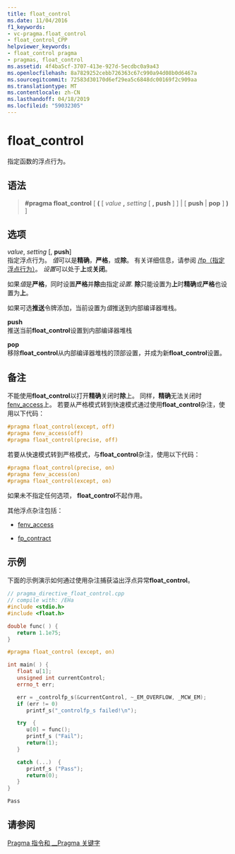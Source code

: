 ```yaml
---
title: float_control
ms.date: 11/04/2016
f1_keywords:
- vc-pragma.float_control
- float_control_CPP
helpviewer_keywords:
- float_control pragma
- pragmas, float_control
ms.assetid: 4f4ba5cf-3707-413e-927d-5ecdbc0a9a43
ms.openlocfilehash: 8a7829252cebb726363c67c990a94d08b0d6467a
ms.sourcegitcommit: 72583d30170d6ef29ea5c6848dc00169f2c909aa
ms.translationtype: MT
ms.contentlocale: zh-CN
ms.lasthandoff: 04/18/2019
ms.locfileid: "59032305"
---
```

# <a name="floatcontrol"></a>float_control

指定函数的浮点行为。

## <a name="syntax"></a>语法

> **#pragma float_control** [ **(** [ *value* **,** *setting* [ **, push** ] ] | [ **push** | **pop** ] **)** ]

## <a name="options"></a>选项

*value*, *setting* [, **push**]<br/>
指定浮点行为。 *值*可以是**精确**，**严格**，或**除**。 有关详细信息，请参阅 [/fp（指定浮点行为）](../build/reference/fp-specify-floating-point-behavior.md)。 *设置*可以处于**上**或**关闭**。

如果*值*是**严格**，同时设置**严格**并**除**由指定*设置*. **除**只能设置为**上**时**精确**或**严格**也设置为**上**。

如果可选**推送**令牌添加，当前设置为*值*推送到内部编译器堆栈。

**push**<br/>
推送当前**float_control**设置到内部编译器堆栈

**pop**<br/>
移除**float_control**从内部编译器堆栈的顶部设置，并成为新**float_control**设置。

## <a name="remarks"></a>备注

不能使用**float_control**以打开**精确**关闭时**除**上。 同样，**精确**无法关闭时[fenv_access](../preprocessor/fenv-access.md)上。 若要从严格模式转到快速模式通过使用**float_control**杂注，使用以下代码：

```cpp
#pragma float_control(except, off)
#pragma fenv_access(off)
#pragma float_control(precise, off)
```

若要从快速模式转到严格模式，与**float_control**杂注，使用以下代码：

```cpp
#pragma float_control(precise, on)
#pragma fenv_access(on)
#pragma float_control(except, on)
```

如果未不指定任何选项， **float_control**不起作用。

其他浮点杂注包括：

- [fenv_access](../preprocessor/fenv-access.md)

- [fp_contract](../preprocessor/fp-contract.md)

## <a name="example"></a>示例

下面的示例演示如何通过使用杂注捕获溢出浮点异常**float_control**。

```cpp
// pragma_directive_float_control.cpp
// compile with: /EHa
#include <stdio.h>
#include <float.h>

double func( ) {
   return 1.1e75;
}

#pragma float_control (except, on)

int main( ) {
   float u[1];
   unsigned int currentControl;
   errno_t err;

   err = _controlfp_s(&currentControl, ~_EM_OVERFLOW, _MCW_EM);
   if (err != 0)
      printf_s("_controlfp_s failed!\n");

   try  {
      u[0] = func();
      printf_s ("Fail");
      return(1);
   }

   catch (...)  {
      printf_s ("Pass");
      return(0);
   }
}
```

```Output
Pass
```

## <a name="see-also"></a>请参阅

[Pragma 指令和 __Pragma 关键字](../preprocessor/pragma-directives-and-the-pragma-keyword.md)
